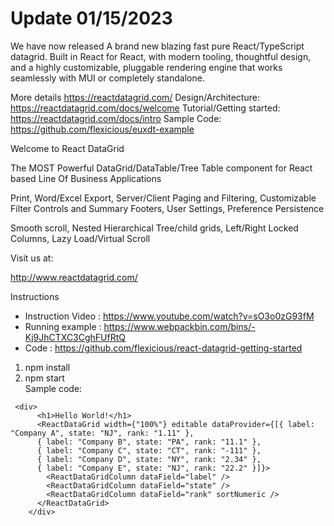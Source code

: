 # Update 01/15/2023

We have now released A brand new blazing fast pure React/TypeScript datagrid. Built in React for React, with modern tooling, thoughtful design, and a highly customizable, pluggable rendering engine that works seamlessly with MUI or completely standalone.

More details 
https://reactdatagrid.com/
Design/Architecture: https://reactdatagrid.com/docs/welcome
Tutorial/Getting started: https://reactdatagrid.com/docs/intro
Sample Code: https://github.com/flexicious/euxdt-example






Welcome to React DataGrid

The MOST Powerful DataGrid/DataTable/Tree Table component for React based Line Of Business Applications

Print, Word/Excel Export, Server/Client Paging and Filtering, Customizable Filter Controls and Summary Footers, User Settings, Preference Persistence

Smooth scroll, Nested Hierarchical Tree/child grids, Left/Right Locked Columns, Lazy Load/Virtual Scroll

Visit us at:

http://www.reactdatagrid.com/

Instructions

* Instruction Video : https://www.youtube.com/watch?v=sO3o0zG93fM
* Running example : https://www.webpackbin.com/bins/-Kj9JhCTXC3CghFUfRtQ
* Code : https://github.com/flexicious/react-datagrid-getting-started 

1) npm install 
2) npm start  
Sample code:
```
 <div>
      <h1>Hello World!</h1>
      <ReactDataGrid width={"100%"} editable dataProvider={[{ label: "Company A", state: "NJ", rank: "1.11" },
      { label: "Company B", state: "PA", rank: "11.1" },
      { label: "Company C", state: "CT", rank: "-111" },
      { label: "Company D", state: "NY", rank: "2.34" },
      { label: "Company E", state: "NJ", rank: "22.2" }]}>
        <ReactDataGridColumn dataField="label" />
        <ReactDataGridColumn dataField="state" />
        <ReactDataGridColumn dataField="rank" sortNumeric />
      </ReactDataGrid>
    </div>
